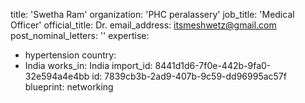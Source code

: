 title: 'Swetha Ram'
organization: 'PHC peralassery'
job_title: 'Medical Officer'
official_title: Dr.
email_address: itsmeshwetz@gmail.com
post_nominal_letters: ''
expertise:
  - hypertension
country:
  - India
works_in: India
import_id: 8441d1d6-7f0e-442b-9fa0-32e594a4e4bb
id: 7839cb3b-2ad9-407b-9c59-dd96995ac57f
blueprint: networking
